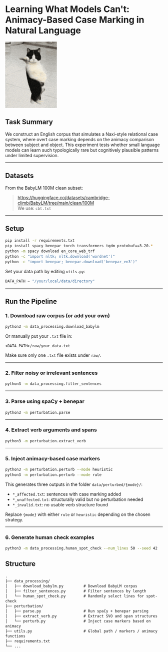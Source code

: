 # Learning What Models Can't: Animacy-Based Case Marking in Natural Language

![Skynet Skyboy](./skynet-skyboy.gif)


## Task Summary

We construct an English corpus that simulates a Naxi-style relational case system, where overt case marking depends on the animacy comparison between subject and object. This experiment tests whether small language models can learn such typologically rare but cognitively plausible patterns under limited supervision.

---

## Datasets

From the BabyLM 100M clean subset:

> https://huggingface.co/datasets/cambridge-climb/BabyLM/tree/main/clean/100M  
We use: `cbt.txt`

---

## Setup

```bash
pip install -r requirements.txt
pip install spacy benepar torch transformers tqdm protobuf==3.20.*
python -m spacy download en_core_web_trf
python -c "import nltk; nltk.download('wordnet')"
python -c "import benepar; benepar.download('benepar_en3')"
```

Set your data path by editing `utils.py`:

```python
DATA_PATH = "/your/local/data/directory"
```

---

## Run the Pipeline

### 1. Download raw corpus (or add your own)

```bash
python3 -m data_processing.download_babylm
```

Or manually put your `.txt` file in:

```
<DATA_PATH>/raw/your_data.txt
```

Make sure only one `.txt` file exists under `raw/`.

---

### 2. Filter noisy or irrelevant sentences

```bash
python3 -m data_processing.filter_sentences
```

---

### 3. Parse using spaCy + benepar

```bash
python3 -m perturbation.parse
```

---

### 4. Extract verb arguments and spans

```bash
python3 -m perturbation.extract_verb
```

---

### 5. Inject animacy-based case markers

```bash
python3 -m perturbation.perturb --mode heuristic
python3 -m perturbation.perturb --mode rule
```

This generates three outputs in the folder `data/perturbed/{mode}/`:

- `*_affected.txt`: sentences with case marking added
- `*_unaffected.txt`: structurally valid but no perturbation needed
- `*_invalid.txt`: no usable verb structure found

Replace `{mode}` with either `rule` or `heuristic` depending on the chosen strategy.

---

### 6. Generate human check examples
```bash
python3 -m data_processing.human_spot_check --num_lines 50 --seed 42
```

## Structure

```
.
├── data_processing/
│   ├── download_babylm.py         # Download BabyLM corpus
│   ├── filter_sentences.py        # Filter sentences by length
│   └── human_spot_check.py        # Randomly select lines for spot-check
├── perturbation/
│   ├── parse.py                   # Run spaCy + benepar parsing
│   ├── extract_verb.py            # Extract SVO and span structures
│   └── perturb.py                 # Inject case markers based on animacy
├── utils.py                       # Global path / markers / animacy functions
├── requirements.txt
└── ...
```